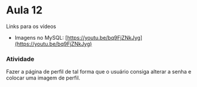 # Aula 12



Links para os vídeos

- Imagens no MySQL: [https://youtu.be/bq9FjZNkJyg](https://youtu.be/bq9FjZNkJyg)



### Atividade



Fazer a página de perfil de tal forma que o usuário consiga alterar a senha e colocar uma imagem de perfil.